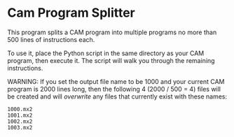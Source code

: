 # Cam Program Splitter

This program splits a CAM program into multiple programs no more than 500 lines of instructions each.

To use it, place the Python script in the same directory as your CAM program, then execute it. The script will walk you through the remaining instructions.

WARNING: If you set the output file name to be 1000 and your current CAM program is 2000 lines long, then the following 4 (2000 / 500 = 4) files will be created and will *overwrite* any files that currently exist with these names:
```
1000.mx2
1001.mx2
1002.mx2
1003.mx2
```
